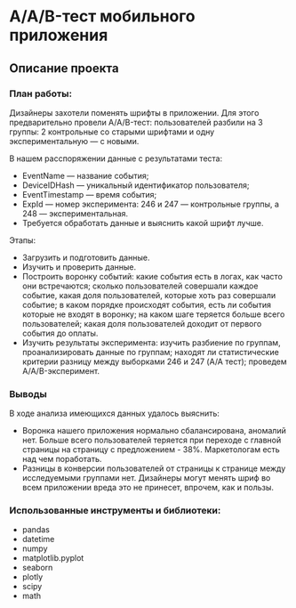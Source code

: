 # A/A/B-тест мобильного приложения
## Описание проекта
### План работы:

Дизайнеры захотели поменять шрифты в приложении. Для этого предварительно провели A/A/B-тест: пользователей разбили на 3 группы: 2 контрольные со старыми шрифтами и одну экспериментальную — с новыми.

В нашем расспоряжении данные с результатами теста:
- EventName — название события;
- DeviceIDHash — уникальный идентификатор пользователя;
- EventTimestamp — время события;
- ExpId — номер эксперимента: 246 и 247 — контрольные группы, а 248 — экспериментальная.
- Требуется обработать данные и выяснить какой шрифт лучше.

Этапы:
- Загрузить и подготовить данные.
- Изучить и проверить данные.
- Построить воронку событий:
какие события есть в логах, как часто они встречаются;
сколько пользователей совершали каждое событие, какая доля пользователей, которые хоть раз совершали событие;
в каком порядке происходят события, есть ли события которые не входят в воронку;
на каком шаге теряется больше всего пользователей;
какая доля пользователей доходит от первого события до оплаты.
- Изучить результаты эксперимента:
изучить разбиение по группам, проанализировать данные по группам;
находят ли статистические критерии разницу между выборками 246 и 247 (A/A тест);
проведем A/A/B-эксперимент.

### Выводы

В ходе анализа имеющихся данных удалось выяснить:

- Воронка нашего приложения нормально сбалансирована, аномалий нет. Больше всего пользователей теряется при переходе с главной страницы на страницу с предложением - 38%. Маркетологам есть над чем поработать.
- Разницы в конверсии пользователей от страницы к странице между исследуемыми группами нет. Дизайнеры могут менять шриф во всем приложении вреда это не принесет, впрочем, как и пользы.



### Использованные инструменты и библиотеки:
- pandas 
- datetime 
- numpy 
- matplotlib.pyplot 
- seaborn 
- plotly
- scipy 
- math 

